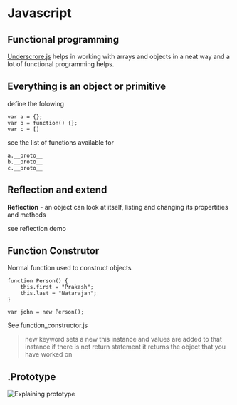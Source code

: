 # Javascript

## Functional programming

[Underscrore.js](http://underscorejs.org/docs/underscore.html) helps in working  with arrays and objects in a neat way and a lot of functional programming helps. 

## Everything is an object or primitive

define the folowing
```
var a = {};
var b = function() {};
var c = []
```

see the list of functions available for 
```
a.__proto__
b.__proto__
c.__proto__
```

## Reflection and extend

**Reflection** - an object can look at itself, listing and changing its propertities and methods

see reflection demo

## Function Construtor

Normal function used to construct objects

```
function Person() {
	this.first = "Prakash";
	this.last = "Natarajan";
}

var john = new Person();
```

See function_constructor.js

> new keyword sets a new this instance and values are added to that instance
> if there is not return statement it returns the object that you have worked on

## .Prototype

![Explaining prototype](https://cloud.githubusercontent.com/assets/3127498/10178592/b71a38a2-66ce-11e5-8235-6491dfd7e0a7.png)


